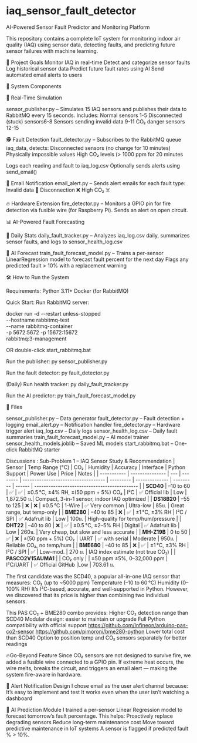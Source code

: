 # iaq_sensor_fault_detector
AI-Powered Sensor Fault Predictor and Monitoring Platform

This repository contains a complete IoT system for monitoring indoor air quality (IAQ) using sensor data, detecting faults, and predicting future sensor failures with machine learning.

🎯 Project Goals
Monitor IAQ in real-time
Detect and categorize sensor faults
Log historical sensor data
Predict future fault rates using AI
Send automated email alerts to users

🧱 System Components

🔁 Real-Time Simulation

sensor_publisher.py – Simulates 15 IAQ sensors and publishes their data to RabbitMQ every 15 seconds. Includes:
Normal sensors 1-5
Disconnected (stuck) sensors6-8
Sensors sending invalid data 9-11
CO₂ danger sensors 12-15

🕵️ Fault Detection
fault_detector.py – Subscribes to the RabbitMQ queue iaq_data, detects:
Disconnected sensors (no change for 10 minutes)
Physically impossible values
High CO₂ levels (> 1000 ppm for 20 minutes

Logs each reading and fault to iaq_log.csv
Optionally sends alerts using send_email()

💌 Email Notification
email_alert.py – Sends alert emails for each fault type:
Invalid data 🚨
Disconnection ❌
High CO₂ ☠️

🔥 Hardware Extension
fire_detector.py – Monitors a GPIO pin for fire detection via fusible wire (for Raspberry Pi). Sends an alert on open circuit.

📊 AI-Powered Fault Forecasting

🧼 Daily Stats
daily_fault_tracker.py – Analyzes iaq_log.csv daily, summarizes sensor faults, and logs to sensor_health_log.csv

🧠 AI Forecast
train_fault_forecast_model.py – Trains a per-sensor LinearRegression model to forecast fault percent for the next day
Flags any predicted fault > 10% with a replacement warning

🛠 How to Run the System

Requirements:
Python 3.11+
Docker (for RabbitMQ)

Quick Start:
Run RabbitMQ server:

docker run -d --restart unless-stopped \
  --hostname rabbitmq-test \
  --name rabbitmq-container \
  -p 5672:5672 -p 15672:15672 \
  rabbitmq:3-management

OR double-click start_rabbitmq.bat

Run the publisher:
py sensor_publisher.py

Run the fault detector:
py fault_detector.py

(Daily) Run health tracker:
py daily_fault_tracker.py

Run the AI predictor:
py train_fault_forecast_model.py

📁 Files

sensor_publisher.py – Data generator
fault_detector.py – Fault detection + logging
email_alert.py – Notification handler
fire_detector.py – Hardware trigger alert
iaq_log.csv – Daily logs
sensor_health_log.csv – Daily fault summaries
train_fault_forecast_model.py – AI model trainer
sensor_health_models.joblib – Saved ML models
start_rabbitmq.bat – One-click RabbitMQ starter


Discussions : 
 Sub-Problem 1 – IAQ Sensor Study & Recommendation
 | Sensor     | Temp Range (°C) | CO₂   | Humidity  | Accuracy                            | Interface | Python Support  | Power Use | Price    | Notes                                        |
| ----------- | --------------- | ---   | --------  | ----------------------------------- | --------- | --------------  | --------- | ------   | -------------------------------------------- |
| **SCD40**   | –10 to 60       | ✅   | ✅        | ±0.5 °C, ±4% RH, ±(50 ppm + 5%) CO₂ | I²C       | ✅ Official lib | Low       | 1,872.50 บ.| Compact, 3-in-1 sensor, indoor IAQ optimized |
| **DS18B20** | –55 to 125      | ❌   | ❌        | ±0.5 °C                             | 1-Wire    | ✅ Very common  | Ultra-low | 85บ.      | Great range, but temp-only                   |
| **BME280**  | –40 to 85       | ❌   | ✅        | ±1 °C, ±3% RH                       | I²C / SPI | ✅ Adafruit lib | Low       | 100บ.   | High-quality for temp/hum/pressure             |
| **DHT22**   | –40 to 80       | ❌   | ✅        | ±0.5 °C, ±2–5% RH                   | Digital   | ✅ Adafruit lib | Low       | 260บ.      | Very cheap, but slow and less accurate      |
| **MH-Z19B** | 0 to 50         | ✅   | ❌        | ±(50 ppm + 5%) CO₂                  | UART      | ✅ with serial  | Moderate  | 950บ.    | Reliable CO₂, no temp/hum                     |
| **BME680**  | –40 to 85       | ❌   | ✅        | ±1 °C, ±3% RH                       | I²C / SPI | ✅              | Low–mod.  | 270 บ. | IAQ index estimate (not true CO₂)               |
| **PASCO2V15AUMA1**  |         | CO₂ only  |        | ±50 ppm ±5%, 0–32,000 ppm          | I²C/UART  | ✅ Official GitHub |Low     | 703.61  บ.         

The first candidate was the SCD40, a popular all-in-one IAQ sensor that measures:
CO₂ (up to ~5000 ppm)
Temperature (–10 to 60 °C)
Humidity (0–100% RH)
It’s I²C-based, accurate, and well-supported in Python. However, we discovered that its price is higher than combining two individual sensors.

This PAS CO₂ + BME280 combo provides:
Higher CO₂ detection range than SCD40
Modular design: easier to maintain or upgrade
Full Python compatibility with official support
https://github.com/Infineon/arduino-pas-co2-sensor
https://github.com/pimoroni/bme280-python
Lower total cost than SCD40
Option to position temp and CO₂ sensors separately for better readings

🔥Go-Beyond Feature
Since CO₂ sensors are not designed to survive fire, we added a fusible wire connected to a GPIO pin. If extreme heat occurs, the wire melts, breaks the circuit, and triggers an email alert — making the system fire-aware in hardware.

📌 Alert Notification Design
I chose email as the user alert channel because:
It’s easy to implement and test
It works even when the user isn’t watching a dashboard

📌 AI Prediction Module
I trained a per-sensor Linear Regression model to forecast tomorrow’s fault percentage. This helps:
Proactively replace degrading sensors
Reduce long-term maintenance cost
Move toward predictive maintenance in IoT systems
A sensor is flagged if predicted fault % > 10%.



